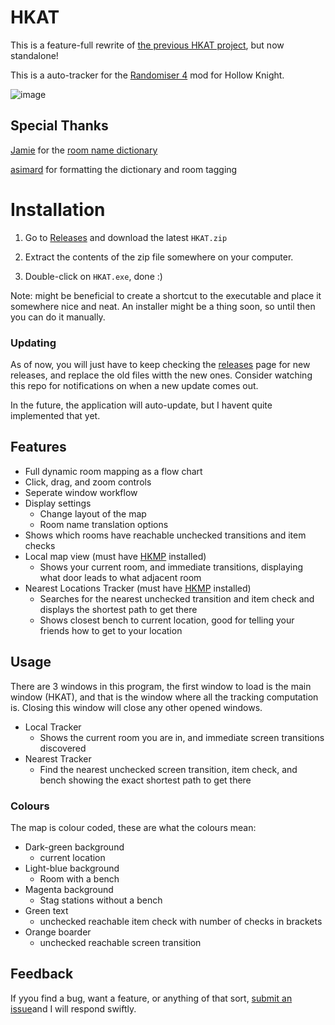 # HKAT
This is a feature-full rewrite of [the previous HKAT project](https://github.com/RanDumSocks/HKAutoTracker), but now standalone!

This is a auto-tracker for the [Randomiser 4](https://github.com/homothetyhk/RandomizerMod) mod for Hollow Knight.

![image](https://user-images.githubusercontent.com/23219465/151241274-c8ffb2e2-8c20-43b2-af07-07272bc2972e.png)

## Special Thanks
[Jamie](https://github.com/ManicJamie) for the [room name dictionary](https://github.com/ManicJamie/HKTranslator/blob/master/TranslatorDictionary.xml)

[asimard](https://github.com/asimard1) for formatting the dictionary and room tagging

# Installation 
1) Go to [Releases](https://github.com/RanDumSocks/HKAutoTrackerElectron/releases) and download the latest `HKAT.zip`

2) Extract the contents of the zip file somewhere on your computer.

3) Double-click on `HKAT.exe`, done :)

Note: might be beneficial to create a shortcut to the executable and place it somewhere nice and neat. An installer might be a thing soon, so until then you can do it manually.

### Updating
As of now, you will just have to keep checking the [releases](https://github.com/RanDumSocks/HKAutoTrackerElectron/releases) page for new releases, and replace the old files witth the new ones. Consider watching this repo for notifications on when a new update comes out.

In the future, the application will auto-update, but I havent quite implemented that yet.

## Features
- Full dynamic room mapping as a flow chart
- Click, drag, and zoom controls 
- Seperate window workflow
- Display settings
	- Change layout of the map
	- Room name translation options
- Shows which rooms have reachable unchecked transitions and item checks
- Local map view (must have [HKMP](https://github.com/Extremelyd1/HKMP) installed)
	- Shows your current room, and immediate transitions, displaying what door leads to what adjacent room
- Nearest Locations Tracker (must have [HKMP](https://github.com/Extremelyd1/HKMP) installed)
	- Searches for the nearest unchecked transition and item check and displays the shortest path to get there
	- Shows closest bench to current location, good for telling your friends how to get to your location

## Usage
There are 3 windows in this program, the first window to load is the main window (HKAT), and that is the window where all the tracking computation is. Closing this window will close any other opened windows.

- Local Tracker
	- Shows the current room you are in, and immediate screen transitions discovered
- Nearest Tracker
	- Find the nearest unchecked screen transition, item check, and bench showing the exact shortest path to get there

### Colours
The map is colour coded, these are what the colours mean:
- Dark-green background
	- current location
- Light-blue background
	- Room with a bench
- Magenta background
	- Stag stations without a bench
- Green text
	- unchecked reachable item check with number of checks in brackets
- Orange boarder
	- unchecked reachable screen transition

## Feedback
If yyou find a bug, want a feature, or anything of that sort, [submit an issue](https://github.com/RanDumSocks/HKAutoTrackerElectron/issues/new)and I will respond swiftly.
